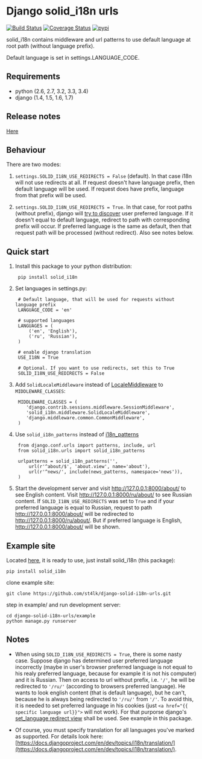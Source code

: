 Django solid_i18n urls
=====

[![Build Status](https://travis-ci.org/st4lk/django-solid-i18n-urls.png?branch=master)](https://travis-ci.org/st4lk/django-solid-i18n-urls) [![Coverage Status](https://coveralls.io/repos/st4lk/django-solid-i18n-urls/badge.png?branch=master)](https://coveralls.io/r/st4lk/django-solid-i18n-urls?branch=master) [![pypi](https://pypip.in/d/solid_i18n/badge.png)](https://crate.io/packages/solid_i18n/)

solid_i18n contains middleware and url patterns to use default language at root path (without language prefix).

Default language is set in settings.LANGUAGE_CODE.


Requirements
-----------

- python (2.6, 2.7, 3.2, 3.3, 3.4)
- django (1.4, 1.5, 1.6, 1.7)

Release notes
-------------

[Here](https://github.com/st4lk/django-solid-i18n-urls/blob/master/RELEASE_NOTES.md)


Behaviour
-----------

There are two modes:

 1. `settings.SOLID_I18N_USE_REDIRECTS = False` (default). In that case i18n
 will not use redirects at all. If request doesn't have language prefix,
 then default language will be used. If request does have prefix, language
 from that prefix will be used.

 2. `settings.SOLID_I18N_USE_REDIRECTS = True`. In that case, for root paths (without
 prefix), django will [try to discover](https://docs.djangoproject.com/en/dev/topics/i18n/translation/#how-django-discovers-language-preference) user preferred language. If it doesn't equal to default language, redirect to path with corresponding
 prefix will occur. If preferred language is the same as default, then that request
 path will be processed (without redirect). Also see notes below.


Quick start
-----------

1. Install this package to your python distribution:

        pip install solid_i18n

2. Set languages in settings.py:

        # Default language, that will be used for requests without language prefix
        LANGUAGE_CODE = 'en'

        # supported languages
        LANGUAGES = (
            ('en', 'English'),
            ('ru', 'Russian'),
        )

        # enable django translation
        USE_I18N = True

        # Optional. If you want to use redirects, set this to True
        SOLID_I18N_USE_REDIRECTS = False

3. Add `SolidLocaleMiddleware` instead of [LocaleMiddleware](https://docs.djangoproject.com/en/dev/topics/i18n/translation/#how-django-discovers-language-preference) to `MIDDLEWARE_CLASSES`:

        MIDDLEWARE_CLASSES = (
           'django.contrib.sessions.middleware.SessionMiddleware',
           'solid_i18n.middleware.SolidLocaleMiddleware',
           'django.middleware.common.CommonMiddleware',
        )

4. Use `solid_i18n_patterns` instead of [i18n_patterns](https://docs.djangoproject.com/en/dev/topics/i18n/translation/#django.conf.urls.i18n.i18n_patterns)

        from django.conf.urls import patterns, include, url
        from solid_i18n.urls import solid_i18n_patterns

        urlpatterns = solid_i18n_patterns('',
            url(r'^about/$', 'about.view', name='about'),
            url(r'^news/', include(news_patterns, namespace='news')),
        )

5. Start the development server and visit http://127.0.0.1:8000/about/ to see English content. Visit http://127.0.0.1:8000/ru/about/ to see Russian content. If `SOLID_I18N_USE_REDIRECTS` was set to `True` and if your preferred language is equal to Russian, request to path http://127.0.0.1:8000/about/ will be redirected to http://127.0.0.1:8000/ru/about/. But if preferred language is English, http://127.0.0.1:8000/about/ will be shown.


Example site
-----------

Located [here](https://github.com/st4lk/django-solid-i18n-urls/tree/master/example), it is ready to use, just install solid_i18n (this package):

    pip install solid_i18n

clone example site:

    git clone https://github.com/st4lk/django-solid-i18n-urls.git

step in  example/ and run development server:

    cd django-solid-i18n-urls/example
    python manage.py runserver


Notes
-----------

- When using `SOLID_I18N_USE_REDIRECTS = True`, there is some nasty case. Suppose django has determined user preferred language incorrectly (maybe in user's browser preferred language is not equal to his realy preferred language, because for example it is not his computer) and it is Russian. Then on access to url without prefix, i.e. `'/'`, he will be redirected to `'/ru/'` (according to browsers preferred language). He wants to look english content (that is default language), but he can't, because he is always being redirected to `'/ru/'` from `'/'`. To avoid this, it is needed to set preferred language in his cookies (just `<a href="{{ specific language url}}">` will not work). For that purporse django's [set_language redirect view](https://docs.djangoproject.com/en/dev/topics/i18n/translation/#the-set-language-redirect-view) shall be used. See example in this package.

- Of course, you must specify translation for all languages you've marked as supported. For details look here: [https://docs.djangoproject.com/en/dev/topics/i18n/translation/](https://docs.djangoproject.com/en/dev/topics/i18n/translation/).
